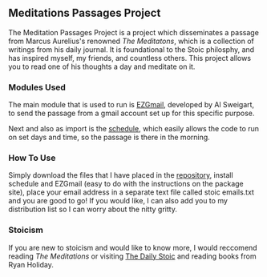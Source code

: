 ## Meditations Passages Project
The Meditation Passages Project is a project which disseminates a passage from Marcus Aurelius's renowned _The Meditatons_, which is a collection of writings from his daily journal. It is foundational to the Stoic philosphy, and has inspired myself, my friends, and countless others. This project allows you to read one of his thoughts a day and meditate on it.

### Modules Used
The main module that is used to run is [EZGmail](https://pypi.org/project/EZGmail/), developed by Al Sweigart, to send the passage from a gmail account set up for this specific purpose.

Next and also as import is the [schedule](https://pypi.org/project/schedule/), which easily allows the code to run on set days and time, so the passage is there in the morning.

### How To Use
Simply download the files that I have placed in the [repository](https://github.com/raiavincent/Meditations-Project), install schedule and EZGmail (easy to do with the instructions on the package site), place your email address in a separate text file called stoic emails.txt and you are good to go! If you would like, I can also add you to my distribution list so I can worry about the nitty gritty.

### Stoicism
If you are new to stoicism and would like to know more, I would reccomend reading _The Meditations_ or visiting [The Daily Stoic](https://dailystoic.com/) and reading books from Ryan Holiday.
